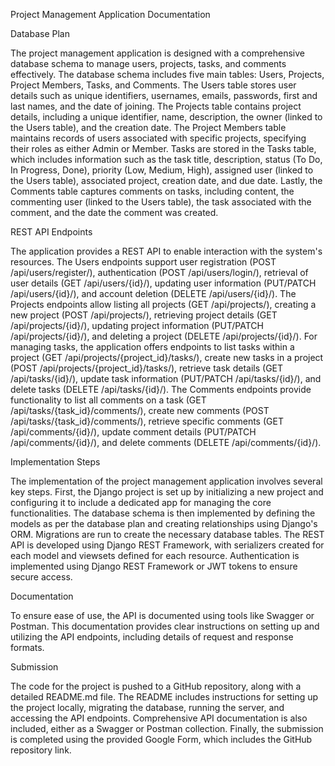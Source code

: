 Project Management Application Documentation

Database Plan

The project management application is designed with a comprehensive database schema to manage users, projects, tasks, and comments effectively. The database schema includes five main tables: Users, Projects, Project Members, Tasks, and Comments. The Users table stores user details such as unique identifiers, usernames, emails, passwords, first and last names, and the date of joining. The Projects table contains project details, including a unique identifier, name, description, the owner (linked to the Users table), and the creation date. The Project Members table maintains records of users associated with specific projects, specifying their roles as either Admin or Member. Tasks are stored in the Tasks table, which includes information such as the task title, description, status (To Do, In Progress, Done), priority (Low, Medium, High), assigned user (linked to the Users table), associated project, creation date, and due date. Lastly, the Comments table captures comments on tasks, including content, the commenting user (linked to the Users table), the task associated with the comment, and the date the comment was created.

REST API Endpoints

The application provides a REST API to enable interaction with the system's resources. The Users endpoints support user registration (POST /api/users/register/), authentication (POST /api/users/login/), retrieval of user details (GET /api/users/{id}/), updating user information (PUT/PATCH /api/users/{id}/), and account deletion (DELETE /api/users/{id}/). The Projects endpoints allow listing all projects (GET /api/projects/), creating a new project (POST /api/projects/), retrieving project details (GET /api/projects/{id}/), updating project information (PUT/PATCH /api/projects/{id}/), and deleting a project (DELETE /api/projects/{id}/). For managing tasks, the application offers endpoints to list tasks within a project (GET /api/projects/{project_id}/tasks/), create new tasks in a project (POST /api/projects/{project_id}/tasks/), retrieve task details (GET /api/tasks/{id}/), update task information (PUT/PATCH /api/tasks/{id}/), and delete tasks (DELETE /api/tasks/{id}/). The Comments endpoints provide functionality to list all comments on a task (GET /api/tasks/{task_id}/comments/), create new comments (POST /api/tasks/{task_id}/comments/), retrieve specific comments (GET /api/comments/{id}/), update comment details (PUT/PATCH /api/comments/{id}/), and delete comments (DELETE /api/comments/{id}/).

Implementation Steps

The implementation of the project management application involves several key steps. First, the Django project is set up by initializing a new project and configuring it to include a dedicated app for managing the core functionalities. The database schema is then implemented by defining the models as per the database plan and creating relationships using Django's ORM. Migrations are run to create the necessary database tables. The REST API is developed using Django REST Framework, with serializers created for each model and viewsets defined for each resource. Authentication is implemented using Django REST Framework or JWT tokens to ensure secure access.

Documentation

To ensure ease of use, the API is documented using tools like Swagger or Postman. This documentation provides clear instructions on setting up and utilizing the API endpoints, including details of request and response formats.

Submission

The code for the project is pushed to a GitHub repository, along with a detailed README.md file. The README includes instructions for setting up the project locally, migrating the database, running the server, and accessing the API endpoints. Comprehensive API documentation is also included, either as a Swagger or Postman collection. Finally, the submission is completed using the provided Google Form, which includes the GitHub repository link.
